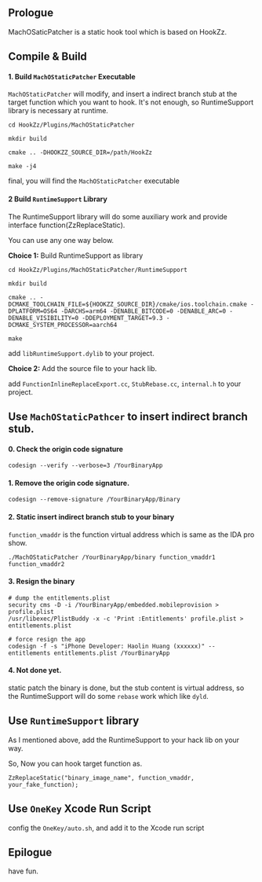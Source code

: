 ## Prologue

MachOSaticPatcher is a static hook tool which is based on HookZz.

## Compile & Build

#### 1. Build `MachOStaticPatcher` Executable

`MachOStaticPatcher` will modify, and insert a indirect branch stub at the target function which you want to hook. It's not enough, so RuntimeSupport library is necessary at runtime.

```
cd HookZz/Plugins/MachOStaticPatcher

mkdir build

cmake .. -DHOOKZZ_SOURCE_DIR=/path/HookZz

make -j4
```

final, you will find the `MachOStaticPatcher` executable

#### 2 Build `RuntimeSupport` Library

The RuntimeSupport library will do some auxiliary work and provide interface function(ZzReplaceStatic).

You can use any one way below.

**Choice 1:** Build RuntimeSupport as library

```
cd HookZz/Plugins/MachOStaticPatcher/RuntimeSupport

mkdir build

cmake .. -DCMAKE_TOOLCHAIN_FILE=${HOOKZZ_SOURCE_DIR}/cmake/ios.toolchain.cmake -DPLATFORM=OS64 -DARCHS=arm64 -DENABLE_BITCODE=0 -DENABLE_ARC=0 -DENABLE_VISIBILITY=0 -DDEPLOYMENT_TARGET=9.3 -DCMAKE_SYSTEM_PROCESSOR=aarch64

make
```

add `libRuntimeSupport.dylib` to your project.


**Choice 2:** Add the source file to your hack lib.

add `FunctionInlineReplaceExport.cc`, `StubRebase.cc`, `internal.h` to your project.


## Use `MachOStaticPathcer` to insert indirect branch stub.

#### 0. Check the origin code signature

```
codesign --verify --verbose=3 /YourBinaryApp
```

#### 1. Remove the origin code signature.

```
codesign --remove-signature /YourBinaryApp/Binary
```

#### 2. Static insert indirect branch stub to your binary

`function_vmaddr` is the function virtual address which is same as the IDA pro show.

```
./MachOStaticPatcher /YourBinaryApp/binary function_vmaddr1 function_vmaddr2
```

#### 3. Resign the binary

```
# dump the entitlements.plist
security cms -D -i /YourBinaryApp/embedded.mobileprovision > profile.plist
/usr/libexec/PlistBuddy -x -c 'Print :Entitlements' profile.plist > entitlements.plist

# force resign the app
codesign -f -s "iPhone Developer: Haolin Huang (xxxxxx)" --entitlements entitlements.plist /YourBinaryApp
```

#### 4. Not done yet.

static patch the binary is done, but the stub content is virtual address, so the RuntimeSupport will do some `rebase` work which like `dyld`.

## Use `RuntimeSupport` library


As I mentioned above, add the RuntimeSupport to your hack lib on your way.

So, Now you can hook target function as.

```
ZzReplaceStatic("binary_image_name", function_vmaddr, your_fake_function);
```

## Use `OneKey` Xcode Run Script

config the `OneKey/auto.sh`, and add it to the Xcode run script

## Epilogue

have fun.